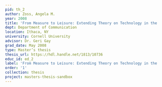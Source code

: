 ```yaml
---
pid: th_2
author: Zoss, Angela M.
year: 2008
title: 'From Measure to Leisure: Extending Theory on Technology in the Workplace'
dept: Department of Communication
location: Ithaca, NY
university: Cornell University
advisor: Dr. Geri Gay
grad_date: May 2008
type: Master’s thesis
thesis_url: https://hdl.handle.net/1813/10736
educ_id: ed_2
label: 'From Measure to Leisure: Extending Theory on Technology in the Workplace'
order: '1'
collection: thesis
project: masters-thesis-sandbox
---
```

